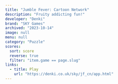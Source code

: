 ```yaml
---
title: "Jumble Fever: Cartoon Network"
description: "Fruity addicting fun!"
developer: "Denki"
brand: "SKY Games"
archived: "2023-10-14"
image: null
menu: null
category: "Puzzle"
scores:
  sort: score
  reverse: true
  filter: "item.game == page.slug"
links:
  - title: Play
    url: "https://denki.co.uk/sky/jf_cn/app.html"
---
```

